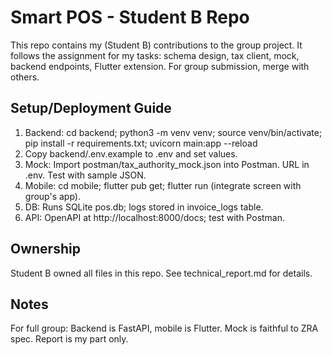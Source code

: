 # Smart POS - Student B Repo

This repo contains my (Student B) contributions to the group project. It follows the assignment for my tasks: schema design, tax client, mock, backend endpoints, Flutter extension. For group submission, merge with others.

## Setup/Deployment Guide
1. Backend: cd backend; python3 -m venv venv; source venv/bin/activate; pip install -r requirements.txt; uvicorn main:app --reload
2. Copy backend/.env.example to .env and set values.
3. Mock: Import postman/tax_authority_mock.json into Postman. URL in .env. Test with sample JSON.
4. Mobile: cd mobile; flutter pub get; flutter run (integrate screen with group's app).
5. DB: Runs SQLite pos.db; logs stored in invoice_logs table.
6. API: OpenAPI at http://localhost:8000/docs; test with Postman.

## Ownership
Student B owned all files in this repo. See technical_report.md for details.

## Notes
For full group: Backend is FastAPI, mobile is Flutter. Mock is faithful to ZRA spec. Report is my part only.
